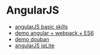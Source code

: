 # AngularJS
- [angularJS basic skills](angular_baisc.md)
- [demo angular + webpack + ES6](angular_demo.md)
- [demo douban](angular_douban.md)
- [angularJS jqLite](angular_jqLite.md)
